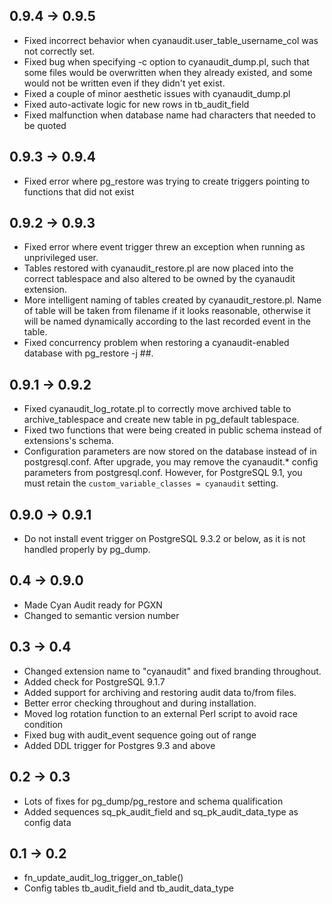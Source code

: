 0.9.4 -> 0.9.5
--------------
- Fixed incorrect behavior when cyanaudit.user_table_username_col was not
  correctly set.
- Fixed bug when specifying -c option to cyanaudit_dump.pl, such that some files
  would be overwritten when they already existed, and some would not be written
  even if they didn't yet exist.
- Fixed a couple of minor aesthetic issues with cyanaudit_dump.pl
- Fixed auto-activate logic for new rows in tb_audit_field
- Fixed malfunction when database name had characters that needed to be quoted

0.9.3 -> 0.9.4
--------------
- Fixed error where pg_restore was trying to create triggers pointing to
  functions that did not exist

0.9.2 -> 0.9.3
--------------
- Fixed error where event trigger threw an exception when running as
  unprivileged user.
- Tables restored with cyanaudit_restore.pl are now placed into the correct
  tablespace and also altered to be owned by the cyanaudit extension.
- More intelligent naming of tables created by cyanaudit_restore.pl. Name of
  table will be taken from filename if it looks reasonable, otherwise it will be
  named dynamically according to the last recorded event in the table.
- Fixed concurrency problem when restoring a cyanaudit-enabled database with
  pg_restore -j ##.

0.9.1 -> 0.9.2
--------------
- Fixed cyanaudit_log_rotate.pl to correctly move archived table to
  archive_tablespace and create new table in pg_default tablespace.
- Fixed two functions that were being created in public schema instead of
  extensions's schema.
- Configuration parameters are now stored on the database instead of in
  postgresql.conf. After upgrade, you may remove the cyanaudit.* config
  parameters from postgresql.conf. However, for PostgreSQL 9.1, you must retain
  the `custom_variable_classes = cyanaudit` setting.

0.9.0 -> 0.9.1
--------------
- Do not install event trigger on PostgreSQL 9.3.2 or below, as it is not
  handled properly by pg_dump.

0.4 -> 0.9.0
------------
- Made Cyan Audit ready for PGXN
- Changed to semantic version number

0.3 -> 0.4
----------
- Changed extension name to "cyanaudit" and fixed branding throughout.
- Added check for PostgreSQL 9.1.7 
- Added support for archiving and restoring audit data to/from files.
- Better error checking throughout and during installation.
- Moved log rotation function to an external Perl script to avoid race condition
- Fixed bug with audit_event sequence going out of range
- Added DDL trigger for Postgres 9.3 and above

0.2 -> 0.3
----------
- Lots of fixes for pg_dump/pg_restore and schema qualification
- Added sequences sq_pk_audit_field and sq_pk_audit_data_type as config data

0.1 -> 0.2
----------
- fn_update_audit_log_trigger_on_table()
- Config tables tb_audit_field and tb_audit_data_type
